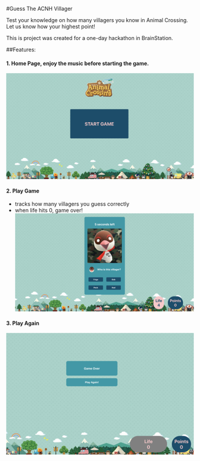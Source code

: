 #Guess The  ACNH Villager

Test your knowledge on how many villagers you know in Animal Crossing. Let us know how your highest point!

This is project was created for a one-day hackathon in BrainStation.

##Features:
#### 1. Home Page, enjoy the music before starting the game.
![Home Page](./src/assets/Home.png)

#### 2. Play Game
   - tracks how many villagers you guess correctly
   - when life hits 0, game over!
![Play Game](./src/assets/Game.png)

#### 3. Play Again
![Play Again](./src/assets/Over.png)